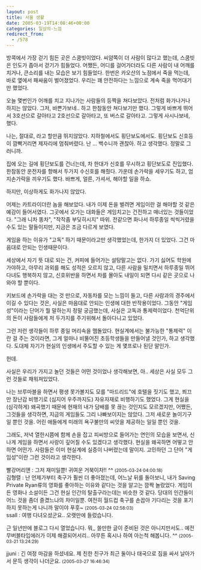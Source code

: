 ```yaml
---
layout: post
title: 서울 생활
date: 2005-03-19T14:08:46+00:00
categories: 일상의-느낌
redirect_from:
  - /578
---
```


방콕에서 가장 걷기 힘든 곳은 스쿰빗이었다. 씨얌쪽이 더 사람이 많다고 했는데, 스쿰빗은 인도가 좁아서 걷기가 힘들었다. 어쨌든, 어디를 걸어가더라도 다른 사람이 내 어깨를 치거나, 큰소리를 내는 모습은 보기 힘들었다. 한번은 카오산의 노점에서 죽을 먹는데, 바로 옆에서 패싸움이 벌어졌었다. 우리는 꽤 안전하다는 느낌으로 계속 죽을 먹어대기만 했었다.

오늘 몇번인가 어깨를 치고 지나가는 사람들의 등짝을 쳐다보았다. 전처럼 화가나거나 하지는 않았다. 그저, 바쁜가보네.. 하고 한참동안 쳐다보기만 했다. 그렇게 바쁘게 뛰어서 3호선으로 갈아타고 2호선으로 갈아타고, 또 버스로 갈아타고. 그렇게 사시나보네, 했다.

나는, 절대로, 라고 할만큼 뛰지않았다. 지하철에서도 횡단보도에서도. 횡단보도 신호등이 깜빡거리면 제자리에 멈춰버렸다. 난 ... 백수니까 괜찮아. 하고 생각했다. 정말로 그러니까.

집에 오는 길에 횡단보도를 건너는데, 차 한대가 신호를 무시하고 횡단보도로 진입했다. 한참동안 운전자를 향해서 두가지 수신호를 해줬다. 가운데 손가락을 세우기도 하고, 엄지손가락을 끼우기도 했다. 바쁘게, 얼른, 가셔서, 해야할 일을 하쇼.

하지만, 이상하게도 화가나지 않았다.

어제는 카트라이더란 놈을 해보았다. 내가 이제 돈을 벌려면 게임이란 걸 해야할 것 같은 예감이 들어서였다. 그곳에서 오가는 대화들은 게임치고는 건전하고 매너있는 것들이었다. "그래 니차 똥차", "작작좀 부딪히시지" 따위. 전같으면 화나서 하루종일 씩씩거렸을 수도 있는 말들이지만, 지금은 조금 다르게 보였다.

게임을 하는 이유가 "고독" 하기 때문이라고만 생각했었는데, 한가지 더 있었다. 그건 마음대로 안되는 인생때문이다.

세상에서 자기 뜻 대로 되는 건, 커피에 들어가는 설탕말고는 없다. 가기 싫어도 학원에 가야하고, 아무리 과외를 해도 성적은 오르지 않고, 다른 사람을 밀치면서 하루종일 뛰어다녀도 행복하지 않고, 신호위반을 하면서 차를 몰아도 내일이 되면 다시 같은 곳으로 나와야 할 뿐이다.

키보드에 손가락을 대는 것 만으로, 자동차를 모는 느낌이 들고, 다른 사람과의 경주에서 이길 수 있다는 것은, 사실은 마음대로 안되는 인생에 대한 반작용이었다. 그동안 "게임성"이라는 단어가 뭘 말하는지 정말 궁금했는데, 사실은 고독과 통제력이었다. 천억단위의 돈이 사람들에게 저 두가지를 주기위해서 돌아다니고 있었다.

그런 저런 생각들이 하루 종일 머리속을 맴돌았다. 현실계에서는 불가능한 "통제력" 이란 걸 주는 것이라면, 그게 얼마나 비뚤어진 초등학생들을 만들어낼 것인가, 하고 생각했다. 도대체 자기가 현실의 인생에서 주도할 수 있는 게 몇프로나 된단 말인가.

헌데.

사실은 우리가 가지고 놀던 것들은 어떤 것이었나 생각해보면, 아.. 세상은 사실 모두 그런 것들로 채워져있었다.

나는 브루마블을 하면서 평생 못가볼지도 모를 "마드리드"에 호텔을 짓기도 했고, 쬐끄만 장난감 비행기로 (심지어 우주까지도) 자유자재로 비행하기도 했었다. 그게 현실을 (심각하게) 왜곡했기 때문에 현재의 내가 담배를 못 끊는 것인지도 모르겠지만, 어쨌든, 그것들을 생각하면, 지금의 게임들도 그리 나빠보이지는 않았다. 그저 새로운 놀이기구일 뿐인 것을. 어린 애들에게 미래의 욕구불만의 씨앗을 제공하는 일일 뿐인 것을.

그래도, 저녁 열한시쯤에 함께 손을 잡고 피씨방으로 들어가는 연인의 모습을 보면서, 신나게 게임을 하면서 사랑이 깊어질 수도 있겠다고 생각했다. 현실을 왜곡하면 어떻고 안하면 어떤가. 사람들은 이미 현실계에 실증이 나버렸는데 말이지. 고민하던 그 단어 "게임성"이란 그런 것이라고 생각한다.
<div id=comments>
<div class=comment>
<!--- cmt:991 --->
<!--- mail: --->
<!--- parent:0 --->
빨강머리앤 : 
그저 재미일뿐!
귀여운 거북이차!!
^^
 <small>(2005-03-24 04:00:18)</small>
</div>
<div class=comment>
<!--- cmt:992 --->
<!--- mail: --->
<!--- parent:0 --->
김형렬 : 
난 언제가부터 축구가 훨씬 더 좋아졌는데, 어느날 뒤를 돌아보니, 내가 Saving Private Ryan류의 영화를 좋아하는 이유와 같다는 것을 알고는 깜짝 놀랐었다. 게임이든 영화나 소설이든 그건 현실 인간의 탈출구라는데는 비슷한 것 같다. 당대의 인간들이 어느 것을 좀더 즐겼느냐의 차이일뿐. 여전히 월드컵 축구를 손꼽아 기다리는 것을 포기하지 못하는게 나니까 말이야 푸훗~
 <small>(2005-03-24 02:58:03)</small>
</div>
<div class=comment>
<!--- cmt:993 --->
<!--- mail: --->
<!--- parent:0 --->
ssall : 
여행 다녀오셨군요.. 오랫만에 들렀습니다.

근 일년만에 블로그 다시 열었습니다. 뭐,, 쓸만한 글이 준비된 것은 아니지만서도.. 예전 무버블타입에러가 이제 해결되어서리.. 아무튼 혹시나 하여 아는척 해봅니다. ^^
 <small>(2005-03-21 13:24:29)</small>
</div>
<div class=comment>
<!--- cmt:994 --->
<!--- mail: --->
<!--- parent:0 --->
jjuni : 
긴 여정 마감을 하셨네요.
제 친한 친구가 최근 둘이나 태국으로 짐을 싸서 날아가서 문득 생각이 나더군요.
 <small>(2005-03-27 16:46:34)</small>
</div>
</div>
